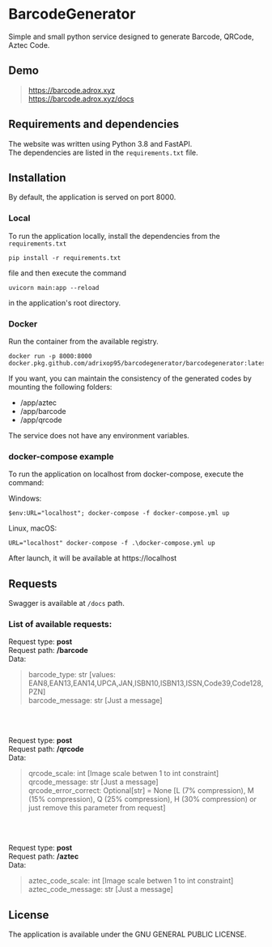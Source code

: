 # BarcodeGenerator
Simple and small python service designed to generate Barcode, QRCode, Aztec Code.

## Demo
	
> https://barcode.adrox.xyz  
> https://barcode.adrox.xyz/docs

## Requirements and dependencies
The website was written using Python 3.8 and FastAPI.  
The dependencies are listed in the `requirements.txt` file.  

## Installation
By default, the application is served on port 8000.

### Local
To run the application locally, install the dependencies from the `requirements.txt` 

```
pip install -r requirements.txt
```

file and then execute the command 

```
uvicorn main:app --reload
```

in the application's root directory.

### Docker
Run the container from the available registry.

```
docker run -p 8000:8000 docker.pkg.github.com/adrixop95/barcodegenerator/barcodegenerator:latest
```

If you want, you can maintain the consistency of the generated codes by mounting the following folders:
- /app/aztec
- /app/barcode
- /app/qrcode

The service does not have any environment variables.

### docker-compose example
To run the application on localhost from docker-compose, execute the command:

Windows:
```
$env:URL="localhost"; docker-compose -f docker-compose.yml up
```

Linux, macOS:
```
URL="localhost" docker-compose -f .\docker-compose.yml up
```

After launch, it will be available at https://localhost
## Requests
Swagger is available at `/docs` path.

### List of available requests:

Request type: __post__  
Request path: __/barcode__  
Data:      
>barcode_type: str  [values: EAN8,EAN13,EAN14,UPCA,JAN,ISBN10,ISBN13,ISSN,Code39,Code128,PZN]  
>barcode_message: str [Just a message]

<br/><br/>

Request type: __post__  
Request path: __/qrcode__   
Data:  
>qrcode_scale: int [Image scale betwen 1 to int constraint]  
>qrcode_message: str  [Just a message]  
>qrcode_error_correct: Optional[str] = None [L (7% compression), M (15% compression), Q (25% compression), H (30% compression) or just remove this parameter from request]  

<br/><br/>

Request type: __post__  
Request path: __/aztec__  
Data:  
>aztec_code_scale: int  [Image scale betwen 1 to int constraint]  
>aztec_code_message: str [Just a message]  

## License
The application is available under the GNU GENERAL PUBLIC LICENSE.
